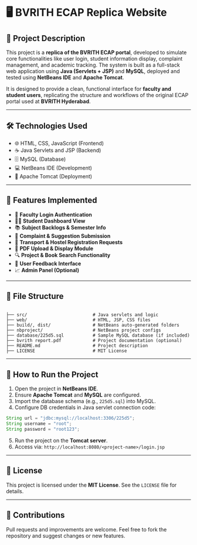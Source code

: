 # 🖥️ BVRITH ECAP Replica Website

## 📌 Project Description

This project is a **replica of the BVRITH ECAP portal**, developed to simulate core functionalities like user login, student information display, complaint management, and academic tracking. The system is built as a full-stack web application using **Java (Servlets + JSP)** and **MySQL**, deployed and tested using **NetBeans IDE** and **Apache Tomcat**.

It is designed to provide a clean, functional interface for **faculty and student users**, replicating the structure and workflows of the original ECAP portal used at **BVRITH Hyderabad**.

---

## 🛠️ Technologies Used

- 🌐 HTML, CSS, JavaScript (Frontend)
- ☕ Java Servlets and JSP (Backend)
- 🗄️ MySQL (Database)
- 💻 NetBeans IDE (Development)
- 🚀 Apache Tomcat (Deployment)

---

## 🎯 Features Implemented

- 🔐 **Faculty Login Authentication**
- 🧑‍🎓 **Student Dashboard View**
- 📚 **Subject Backlogs & Semester Info**
- 📝 **Complaint & Suggestion Submission**
- 🚌 **Transport & Hostel Registration Requests**
- 📄 **PDF Upload & Display Module**
- 🔍 **Project & Book Search Functionality**
- 💬 **User Feedback Interface**
- 📈 **Admin Panel (Optional)**

---

## 📁 File Structure

```

├── src/                         # Java servlets and logic
├── web/                         # HTML, JSP, CSS files
├── build/, dist/                # NetBeans auto-generated folders
├── nbproject/                   # NetBeans project configs
├── database/225d5.sql           # Sample MySQL database (if included)
├── bvrith report.pdf            # Project documentation (optional)
├── README.md                    # Project description
├── LICENSE                      # MIT License

````

---

## 🚀 How to Run the Project

1. Open the project in **NetBeans IDE**.
2. Ensure **Apache Tomcat** and **MySQL** are configured.
3. Import the database schema (e.g., `225d5.sql`) into MySQL.
4. Configure DB credentials in Java servlet connection code:

```java
String url = "jdbc:mysql://localhost:3306/225d5";
String username = "root";
String password = "root123";
````

5. Run the project on the **Tomcat server**.
6. Access via: `http://localhost:8080/<project-name>/login.jsp`

---

## 📄 License

This project is licensed under the **MIT License**.
See the `LICENSE` file for details.

---

## 🙌 Contributions

Pull requests and improvements are welcome.
Feel free to fork the repository and suggest changes or new features.
